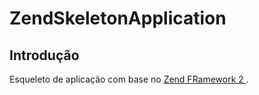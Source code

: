 ZendSkeletonApplication
=======================

Introdução
------------
Esqueleto de aplicação com base no [Zend FRamework 2 ](https://github.com/zendframework/ZendSkeletonApplication).
